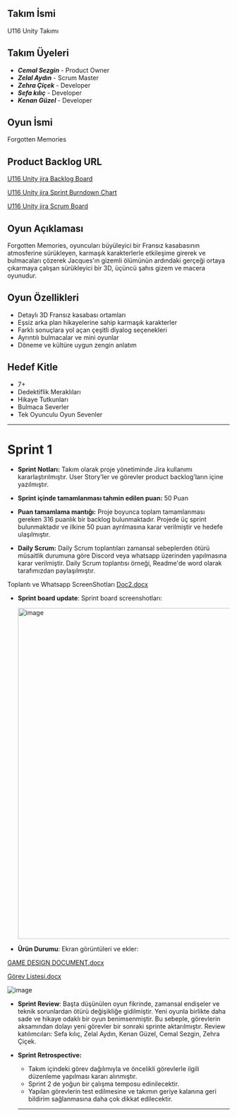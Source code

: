 ## Takım İsmi
U116 Unity Takımı

## Takım Üyeleri
- ***Cemal Sezgin*** - Product Owner
- ***Zelal Aydın*** - Scrum Master
- ***Zehra Çiçek*** - Developer
- ***Sefa kılıç*** - Developer
- ***Kenan Güzel*** - Developer 

## Oyun İsmi
Forgotten Memories

## Product Backlog URL
[U116 Unity jira Backlog Board](https://zelall2222.atlassian.net/jira/software/projects/SCRUM/boards/1/backlog?assignee=unassigned%2C712020%3A77762945-6a78-400b-8455-ea64bf3e6578&atlOrigin=eyJpIjoiM2FhM2EwNmRjYmE5NDgxZTlkMTdmMDJkNTFjNjhlY2MiLCJwIjoiaiJ9)

[U116 Unity jira Sprint Burndown Chart](https://zelall2222.atlassian.net/jira/software/projects/SCRUM/boards/1/reports/burndown?source=overview&atlOrigin=eyJpIjoiYTVlYzE0MjIyN2UyNGU0OGIzNzRkNzQ5MGJmMTg5NzciLCJwIjoiaiJ9)

[U116 Unity jira Scrum Board](https://zelall2222.atlassian.net/jira/software/projects/SCRUM/boards/1?atlOrigin=eyJpIjoiYzAyYTJlMmI4NWE5NGRhZmE2NDhjNWQ5MTMzNGFmMzYiLCJwIjoiaiJ9)

## Oyun Açıklaması
Forgotten Memories, oyuncuları büyüleyici bir Fransız kasabasının atmosferine sürükleyen, karmaşık karakterlerle etkileşime girerek ve bulmacaları çözerek Jacques'ın gizemli ölümünün ardındaki gerçeği ortaya çıkarmaya çalışan sürükleyici bir 3D, üçüncü şahıs gizem ve macera oyunudur.

## Oyun Özellikleri
- Detaylı 3D Fransız kasabası ortamları
- Eşsiz arka plan hikayelerine sahip karmaşık karakterler
- Farklı sonuçlara yol açan çeşitli diyalog seçenekleri
- Ayrıntılı bulmacalar ve mini oyunlar
- Döneme ve kültüre uygun zengin anlatım

## Hedef Kitle
- 7+
- Dedektiflik Meraklıları
- Hikaye Tutkunları
- Bulmaca Severler
- Tek Oyunculu Oyun Sevenler
  
---
# Sprint 1
- **Sprint Notları:** Takım olarak proje yönetiminde Jira kullanımı kararlaştırılmıştır. User Story'ler ve görevler product backlog'ların içine yazılmıştır.

- **Sprint içinde tamamlanması tahmin edilen puan:** 50 Puan

-	**Puan tamamlama mantığı:** Proje boyunca toplam tamamlanması gereken 316 puanlık bir backlog bulunmaktadır. Projede üç sprint bulunmaktadır ve ilkine 50 puan ayrılmasına karar verilmiştir ve hedefe ulaşılmıştır.

-	**Daily Scrum:** Daily Scrum toplantıları zamansal sebeplerden ötürü müsaitlik durumuna göre Discord veya whatsapp üzerinden yapılmasına karar verilmiştir. Daily Scrum toplantısı örneği, Readme'de word olarak tarafımızdan paylaşılmıştır.

Toplantı ve Whatsapp ScreenShotları [Doc2.docx](https://github.com/user-attachments/files/16120338/Doc2.docx)

- **Sprint board update**: Sprint board screenshotları:

  <img width="748" alt="image" src="https://github.com/ZelalDev/OUA_Bootcamp_116/assets/152691825/b5d9ae0b-7533-4fbe-ae06-733f68a62ad7">

- **Ürün Durumu**: Ekran görüntüleri ve ekler:


[GAME DESIGN DOCUMENT.docx](https://github.com/user-attachments/files/16118960/GAME.DESIGN.DOCUMENT.docx)

[Görev Listesi.docx](https://github.com/user-attachments/files/16118959/Gorev.Listesi.docx)

![image](https://github.com/ZelalDev/OUA_Bootcamp_116/assets/152691825/0660e3b4-b1fa-4c7e-ba99-0a0c654f3850)


- **Sprint Review**:
Başta düşünülen oyun fikrinde, zamansal endişeler ve teknik sorunlardan ötürü değişikliğe gidilmiştir. Yeni oyunla birlikte daha sade ve hikaye odaklı bir oyun benimsenmiştir. Bu sebeple, görevlerin aksamından dolayı yeni görevler bir sonraki sprinte aktarılmıştır. Review katılımcıları: Sefa kılıç, Zelal Aydın, Kenan Güzel, Cemal Sezgin, Zehra Çiçek.

- **Sprint Retrospective:**
  - Takım içindeki görev dağılımıyla ve öncelikli görevlerle ilgili düzenleme yapılması kararı alınmıştır.
  - Sprint 2 de yoğun bir çalışma temposu edinilecektir.
  - Yapılan görevlerin test edilmesine ve takımın geriye kalanına geri bildirim sağlanmasına daha çok dikkat edilecektir.
 
  ---



